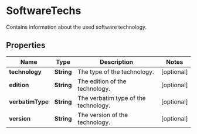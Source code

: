 

# SoftwareTechs

Contains information about the used software technology.

## Properties

| Name | Type | Description | Notes |
|------------ | ------------- | ------------- | -------------|
|**technology** | **String** | The type of the technology. |  [optional] |
|**edition** | **String** | The edition of the technology. |  [optional] |
|**verbatimType** | **String** | The verbatim type of the technology. |  [optional] |
|**version** | **String** | The version of the technology. |  [optional] |



